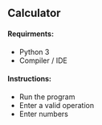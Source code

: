 ## Calculator

#### Requirments:
* Python 3
* Compiler / IDE

#### Instructions:
* Run the program
* Enter a valid operation
* Enter numbers

